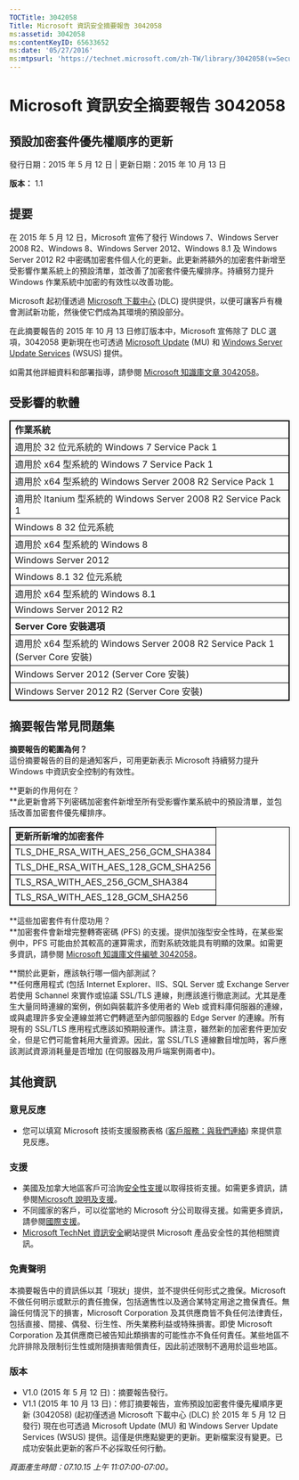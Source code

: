 ```yaml
---
TOCTitle: 3042058
Title: Microsoft 資訊安全摘要報告 3042058
ms:assetid: 3042058
ms:contentKeyID: 65633652
ms:date: '05/27/2016'
ms:mtpsurl: 'https://technet.microsoft.com/zh-TW/library/3042058(v=Security.10)'
---
```


Microsoft 資訊安全摘要報告 3042058
==================================

預設加密套件優先權順序的更新
----------------------------

發行日期：2015 年 5 月 12 日 | 更新日期：2015 年 10 月 13 日

**版本：** 1.1

提要
----

<span id="sectionToggle0"></span>
在 2015 年 5 月 12 日，Microsoft 宣佈了發行 Windows 7、Windows Server 2008 R2、Windows 8、Windows Server 2012、Windows 8.1 及 Windows Server 2012 R2 中密碼加密套件個人化的更新。此更新將額外的加密套件新增至受影響作業系統上的預設清單，並改善了加密套件優先權排序。持續努力提升 Windows 作業系統中加密的有效性以改善功能。

Microsoft 起初僅透過 [Microsoft 下載中心](https://www.microsoft.com/zh-tw/download/default.aspx) (DLC) 提供提供，以便可讓客戶有機會測試新功能，然後使它們成為其環境的預設部分。

在此摘要報告的 2015 年 10 月 13 日修訂版本中，Microsoft 宣佈除了 DLC 選項，3042058 更新現在也可透過 [Microsoft Update](http://update.microsoft.com/microsoftupdate/v6/vistadefault.aspx?ln=zh-tw) (MU) 和 [Windows Server Update Services](https://technet.microsoft.com/zh-tw/windowsserver/bb332157.aspx) (WSUS) 提供。

如需其他詳細資料和部署指導，請參閱 [Microsoft 知識庫文章 3042058](http://support.microsoft.com/zh-tw/kb/3042058)。

受影響的軟體
------------

<span id="sectionToggle1"></span>
 
<table style="border:1px solid black;">
<colgroup>
<col width="100%" />
</colgroup>
<tbody>
<tr class="odd">
<td style="border:1px solid black;"><strong>作業系統</strong></td>
</tr>
<tr class="even">
<td style="border:1px solid black;">適用於 32 位元系統的 Windows 7 Service Pack 1</td>
</tr>
<tr class="odd">
<td style="border:1px solid black;">適用於 x64 型系統的 Windows 7 Service Pack 1</td>
</tr>
<tr class="even">
<td style="border:1px solid black;">適用於 x64 型系統的 Windows Server 2008 R2 Service Pack 1</td>
</tr>
<tr class="odd">
<td style="border:1px solid black;">適用於 Itanium 型系統的 Windows Server 2008 R2 Service Pack 1</td>
</tr>
<tr class="even">
<td style="border:1px solid black;">Windows 8 32 位元系統</td>
</tr>
<tr class="odd">
<td style="border:1px solid black;">適用於 x64 型系統的 Windows 8</td>
</tr>
<tr class="even">
<td style="border:1px solid black;">Windows Server 2012</td>
</tr>
<tr class="odd">
<td style="border:1px solid black;">Windows 8.1 32 位元系統</td>
</tr>
<tr class="even">
<td style="border:1px solid black;">適用於 x64 型系統的 Windows 8.1</td>
</tr>
<tr class="odd">
<td style="border:1px solid black;">Windows Server 2012 R2</td>
</tr>
<tr class="even">
<td style="border:1px solid black;"><strong>Server Core 安裝選項</strong></td>
</tr>
<tr class="odd">
<td style="border:1px solid black;">適用於 x64 型系統的 Windows Server 2008 R2 Service Pack 1 (Server Core 安裝)</td>
</tr>
<tr class="even">
<td style="border:1px solid black;">Windows Server 2012 (Server Core 安裝)</td>
</tr>
<tr class="odd">
<td style="border:1px solid black;">Windows Server 2012 R2 (Server Core 安裝)</td>
</tr>
</tbody>
</table>
  
摘要報告常見問題集  
------------------
  
<span id="sectionToggle2"></span>
**摘要報告的範圍為何？**  
這份摘要報告的目的是通知客戶，可用更新表示 Microsoft 持續努力提升 Windows 中資訊安全控制的有效性。
  
**更新的作用何在？  
**此更新會將下列密碼加密套件新增至所有受影響作業系統中的預設清單，並包括改善加密套件優先權排序。

 
<table style="border:1px solid black;">
<colgroup>
<col width="100%" />
</colgroup>
<tbody>
<tr class="odd">
<td style="border:1px solid black;"><strong>更新所新增的加密套件</strong></td>
</tr>
<tr class="even">
<td style="border:1px solid black;">TLS_DHE_RSA_WITH_AES_256_GCM_SHA384</td>
</tr>
<tr class="odd">
<td style="border:1px solid black;">TLS_DHE_RSA_WITH_AES_128_GCM_SHA256</td>
</tr>
<tr class="even">
<td style="border:1px solid black;">TLS_RSA_WITH_AES_256_GCM_SHA384</td>
</tr>
<tr class="odd">
<td style="border:1px solid black;">TLS_RSA_WITH_AES_128_GCM_SHA256</td>
</tr>
</tbody>
</table>
  
**這些加密套件有什麼功用？  
**加密套件會新增完整轉寄密碼 (PFS) 的支援。提供加強型安全性時，在某些案例中，PFS 可能由於其較高的運算需求，而對系統效能具有明顯的效果。如需更多資訊，請參閱 [Microsoft 知識庫文件編號 3042058](http://support.microsoft.com/zh-tw/kb/3042058)。
  
**關於此更新，應該執行哪一個內部測試？  
**任何應用程式 (包括 Internet Explorer、IIS、SQL Server 或 Exchange Server 若使用 Schannel 來實作或協議 SSL/TLS 連線，則應該進行徹底測試。尤其是產生大量同時連線的案例，例如與裝載許多使用者的 Web 或資料庫伺服器的連線，或與處理許多安全連線並將它們轉遞至內部伺服器的 Edge Server 的連線。所有現有的 SSL/TLS 應用程式應該如預期般運作。請注意，雖然新的加密套件更加安全，但是它們可能會耗用大量資源。因此，當 SSL/TLS 連線數目增加時，客戶應該測試資源消耗量是否增加 (在伺服器及用戶端案例兩者中)。
  
其他資訊  
--------
  
<span id="sectionToggle3"></span>
### 意見反應
  
-   您可以填寫 Microsoft 技術支援服務表格 ([客戶服務：與我們連絡](http://support.microsoft.com/kb/?scid=sw;en;1257&amp;showpage=1&amp;ws=technet&amp;sd=tech)) 來提供意見反應。
  
### 支援
  
-   美國及加拿大地區客戶可洽詢[安全性支援](https://support.microsoft.com/zh-tw/gp/gp_security_main)以取得技術支援。如需更多資訊，請參閱[Microsoft 說明及支援](https://support.microsoft.com/zh-tw)。  
-   不同國家的客戶，可以從當地的 Microsoft 分公司取得支援。如需更多資訊，請參閱[國際支援](https://support2.microsoft.com/zh-tw/common/international.aspx)。  
-   [Microsoft TechNet 資訊安全](http://technet.microsoft.com/zh-tw/security/default.aspx)網站提供 Microsoft 產品安全性的其他相關資訊。
  
### 免責聲明
  
本摘要報告中的資訊係以其「現狀」提供，並不提供任何形式之擔保。Microsoft 不做任何明示或默示的責任擔保，包括適售性以及適合某特定用途之擔保責任。無論任何情況下的損害，Microsoft Corporation 及其供應商皆不負任何法律責任，包括直接、間接、偶發、衍生性、所失業務利益或特殊損害。即使 Microsoft Corporation 及其供應商已被告知此類損害的可能性亦不負任何責任。某些地區不允許排除及限制衍生性或附隨損害賠償責任，因此前述限制不適用於這些地區。
  
### 版本
  
-   V1.0 (2015 年 5 月 12 日)：摘要報告發行。  
-   V1.1 (2015 年 10 月 13 日)：修訂摘要報告，宣佈預設加密套件優先權順序更新 (3042058) (起初僅透過 Microsoft 下載中心 (DLC) 於 2015 年 5 月 12 日發行) 現在也可透過 Microsoft Update (MU) 和 Windows Server Update Services (WSUS) 提供。這僅是供應點變更的更新。更新檔案沒有變更。已成功安裝此更新的客戶不必採取任何行動。
  
*頁面產生時間：07.10.15 上午 11:07:00-07:00。*
